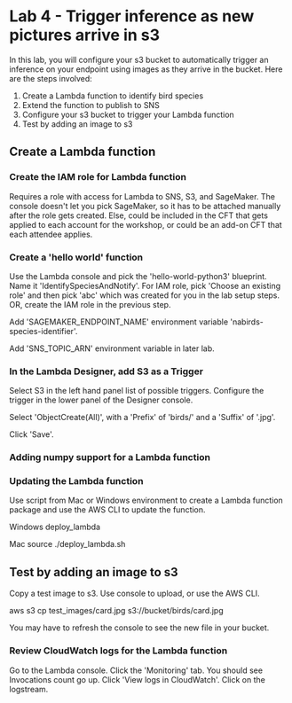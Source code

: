 # Lab 4 - Trigger inference as new pictures arrive in s3

In this lab, you will configure your s3 bucket to automatically trigger an inference on your endpoint using images as they arrive in the bucket.  Here are the steps involved:

1. Create a Lambda function to identify bird species
2. Extend the function to publish to SNS
3. Configure your s3 bucket to trigger your Lambda function
4. Test by adding an image to s3

## Create a Lambda function

### Create the IAM role for Lambda function

Requires a role with access for Lambda to SNS, S3, and SageMaker.  The console doesn't let you pick SageMaker, so it has to be attached manually after the role gets created.  Else, could be included in the CFT that gets applied to each account for the workshop, or could be an add-on CFT that each attendee applies.

### Create a 'hello world' function

Use the Lambda console and pick the 'hello-world-python3' blueprint.  Name it 'IdentifySpeciesAndNotify'.  For IAM role, pick 'Choose an existing role' and then pick 'abc' which was created for you in the lab setup steps.  OR, create the IAM role in the previous step.

Add 'SAGEMAKER_ENDPOINT_NAME' environment variable 'nabirds-species-identifier'.

Add 'SNS_TOPIC_ARN' environment variable in later lab.

### In the Lambda Designer, add S3 as a Trigger

Select S3 in the left hand panel list of possible triggers.  Configure the trigger in the lower panel of the Designer console.

Select 'ObjectCreate(All)', with a 'Prefix' of 'birds/' and a 'Suffix' of '.jpg'.

Click 'Save'.

### Adding numpy support for a Lambda function

### Updating the Lambda function

Use script from Mac or Windows environment to create a Lambda function package and use the AWS CLI to update the function.

Windows deploy_lambda

Mac source ./deploy_lambda.sh

## Test by adding an image to s3

Copy a test image to s3.  Use console to upload, or use the AWS CLI.

aws s3 cp test_images/card.jpg s3://bucket/birds/card.jpg

You may have to refresh the console to see the new file in your bucket.

### Review CloudWatch logs for the Lambda function

Go to the Lambda console.  Click the 'Monitoring' tab.  You should see Invocations count go up.  Click 'View logs in CloudWatch'.  Click on the logstream.  
